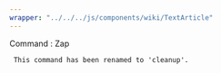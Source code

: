 ```yaml
---
wrapper: "../../../js/components/wiki/TextArticle"
---
```

Command : Zap

     This command has been renamed to 'cleanup'.

